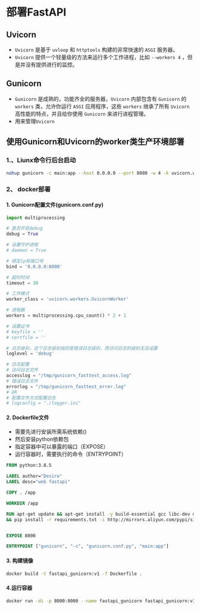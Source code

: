 # 部署FastAPI

## Uvicorn

- `Uvicorn` 是基于 `uvloop` 和 `httptools` 构建的非常快速的 `ASGI` 服务器。
- `Uvicorn` 提供一个轻量级的方法来运行多个工作进程，比如 `--workers 4` ，但是并没有提供进行的监控。 

## Gunicorn

- `Gunicorn` 是成熟的，功能齐全的服务器，`Uvicorn` 内部包含有 `Gunicorn` 的 `workers` 类，允许你运行 `ASGI` 应用程序，这些 `workers` 继承了所有 `Uvicorn` 高性能的特点，并且给你使用 `Gunicorn` 来进行进程管理。
- 用来管理`Uvicorn`

## 使用Gunicorn和Uvicorn的worker类生产环境部署

### 1.、Liunx命令行后台启动

```bash
nohup gunicorn -c main:app --host 0.0.0.0 --port 8080 -w 4 -k uvicorn.workers.UvicornWorker
```

### 2、 docker部署

#### 1. Gunicorn配置文件(gunicorn.conf.py)

```python
import multiprocessing

# 是否开启debug
debug = True

# 设置守护进程
# daemon = True

# 绑定ip和端口号
bind = '0.0.0.0:8000' 

# 超时时间
timeout = 30 

# 工作模式
worker_class = 'uvicorn.workers.UvicornWorker'

# 进程数
workers = multiprocessing.cpu_count() * 2 + 1 

# 设置证书
# keyfile = ''
# certfile = ''

# 日志级别，这个日志级别指的是错误日志级别，而访问日志的级别无法设置
loglevel = 'debug' 

# 日志配置
# 访问日志文件
accesslog = "/tmp/gunicorn_fasttest_access.log"      
# 错误日志文件
errorlog = "/tmp/gunicorn_fasttest_error.log"        
# OR 
# 配置文件方式配置日志
# logconfig = "./logger.ini"
```

#### 2. Dockerfile文件

- 需要先进行安装所需系统依赖()
- 然后安装python依赖包
- 指定容器中可以暴露的端口（EXPOSE）
- 运行容器时，需要执行的命令（ENTRYPOINT）
```dockerfile
FROM python:3.8.5

LABEL author="Desire"
LABEL desc="web fastapi"

COPY . /app

WORKDIR /app

RUN apt-get update && apt-get install -y build-essential gcc libc-dev make python3-lxml \
&& pip install -r requirements.txt -i http://mirrors.aliyun.com/pypi/simple


EXPOSE 8000

ENTRYPOINT ["gunicorn", "-c", "gunicorn.conf.py", "main:app"]
```

#### 3. 构建镜像

```bash
docker build -t fastapi_gunicorn:v1 -f Dockerfile .
```



#### 4.运行容器

```bash
docker run -di -p 8000:8000 --name fastapi_gunicorn fastapi_gunicorn:v1
```